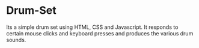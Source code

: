 # Drum-Set
Its a simple drum set using HTML, CSS and Javascript. It responds to certain mouse clicks and keyboard presses and produces the various drum sounds.
